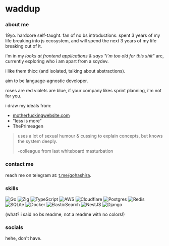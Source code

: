 waddup
======================================================================================================================================

### about me
19yo. hardcore self-taught. fan of no bs introductions. spent 3 years of my life breaking into js ecosystem, and will spend the next 3 years of my life breaking out of it.

i'm in my *looks at frontend applications & says "i'm too old for this shit"* arc, currently exploring who i am apart from a soydev.

i like them thicc (and isolated, talking about abstractions).

aim to be language-agnostic developer.

roses are red violets are blue, if your company likes sprint planning, i'm not for you.

i draw my ideals from:
- [motherfuckingwebsite.com](https://motherfuckingwebsite.com)
- "less is more"
- ThePrimeagen

> uses a lot of sexual humour & cussing to explain concepts, but knows the system deeply.
>
> -colleague from last whiteboard masturbation

### contact me
reach me on telegram at: [t.me/gohashira](https://t.me/gohashira).


### skills

![Go](https://img.shields.io/badge/go-%2300ADD8.svg?style=for-the-badge&logo=go&logoColor=white) ![Zig](https://img.shields.io/badge/Zig-%23F7A41D.svg?style=for-the-badge&logo=zig&logoColor=white) ![TypeScript](https://img.shields.io/badge/typescript-%23007ACC.svg?style=for-the-badge&logo=typescript&logoColor=white) ![AWS](https://img.shields.io/badge/AWS-%23FF9900.svg?style=for-the-badge&logo=amazon-aws&logoColor=white) ![Cloudflare](https://img.shields.io/badge/Cloudflare-F38020?style=for-the-badge&logo=Cloudflare&logoColor=white) ![Postgres](https://img.shields.io/badge/postgres-%23316192.svg?style=for-the-badge&logo=postgresql&logoColor=white) ![Redis](https://img.shields.io/badge/redis-%23DD0031.svg?style=for-the-badge&logo=redis&logoColor=white) ![SQLite](https://img.shields.io/badge/sqlite-%2307405e.svg?style=for-the-badge&logo=sqlite&logoColor=white) ![Docker](https://img.shields.io/badge/docker-%230db7ed.svg?style=for-the-badge&logo=docker&logoColor=white) ![ElasticSearch](https://img.shields.io/badge/-ElasticSearch-005571?style=for-the-badge&logo=elasticsearch) ![NestJS](https://img.shields.io/badge/nestjs-%23E0234E.svg?style=for-the-badge&logo=nestjs&logoColor=white) ![Django](https://img.shields.io/badge/django-%23092E20.svg?style=for-the-badge&logo=django&logoColor=white)

(what? i said no bs readme, not a readme with no colors!)

### socials

hehe, don't have.
